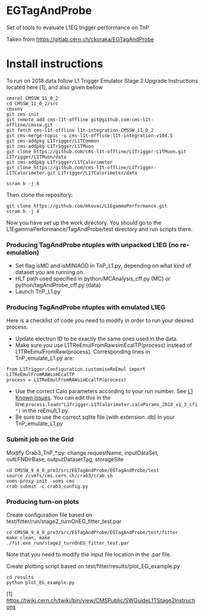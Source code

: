# EGTagAndProbe
Set of tools to evaluate L1EG trigger performance on TnP

Taken from https://gitlab.cern.ch/ckoraka/EGTagAndProbe

# Install instructions
To run on 2018 data follow L1 Trigger Emulator Stage 2 Upgrade Instructions located here [1], and also given bellow
```
cmsrel CMSSW_11_0_2
cd CMSSW_11_0_2/src
cmsenv
git cms-init
git remote add cms-l1t-offline git@github.com:cms-l1t-offline/cmssw.git
git fetch cms-l1t-offline l1t-integration-CMSSW_11_0_2
git cms-merge-topic -u cms-l1t-offline:l1t-integration-v104.5
git cms-addpkg L1Trigger/L1TCommon
git cms-addpkg L1Trigger/L1TMuon
git clone https://github.com/cms-l1t-offline/L1Trigger-L1TMuon.git L1Trigger/L1TMuon/data
git cms-addpkg L1Trigger/L1TCalorimeter
git clone https://github.com/cms-l1t-offline/L1Trigger-L1TCalorimeter.git L1Trigger/L1TCalorimeter/data

scram b -j 8
```

Then clone the repository:
```
git clone https://github.com/mkovac/L1EgammaPerformance.git
scram b -j 4
```
Now you have set up the work directory. You should go to the L1EgammaPerformance/TagAndProbe/test directory and run scripts there. 


### Producing TagAndProbe ntuples with unpacked L1EG (no re-emulation)
- Set flag isMC and isMINIAOD in TnP_L1.py, depending on what kind of dataset you are running on.
- HLT path used specified in python/MCAnalysis_cff.py (MC) or python/tagAndProbe_cff.py (data)
- Launch TnP_L1.py

### Producing TagAndProbe ntuples with emulated L1EG
Here is a checklist of code you need to modify in order to run your desired process.
+ Update electron ID to be exactly the same ones used in the data.
+ Make sure you use L1TReEmulFromRawsimEcalTP(process) instead of L1TReEmulFromRaw(process). Corresponding lines in TnP_emulate_L1.py are:
```
from L1Trigger.Configuration.customiseReEmul import L1TReEmulFromRAWsimEcalTP
process = L1TReEmulFromRAWsimEcalTP(process)
```
+ Use the correct Calo parameters according to your run number. See [L1 Known Issues](https://twiki.cern.ch/twiki/bin/viewauth/CMS/L1KnownIssues#Calo). You can edit this in the line:```process.load("L1Trigger.L1TCalorimeter.caloParams_2018_v1_3_cfi")``` in the reEmulL1.py.
+ Be sure to use the correct sqlite file (with extension .db) in your TnP_emulate_L1.py


### Submit job on the Grid
Modify Crab3_TnP_\*.py: change requestName, inputDataSet, outLFNDirBase, outputDatasetTag, storageSite
```
cd CMSSW_9_4_0_pre3/src/EGTagAndProbe/EGTagAndProbe/test
source /cvmfs/cms.cern.ch/crab3/crab.sh
voms-proxy-init -voms cms
crab submit -c crab3_config.py
```

### Producing turn-on plots
Create configuration file based on test/fitter/run/stage2_turnOnEG_fitter_test.par
```
cd CMSSW_9_4_0_pre3/src/EGTagAndProbe/EGTagAndProbe/test/fitter
make clean; make
./fit.exe run/stage2_turnOnEG_fitter_test.par
```
Note that you need to modify the input file location in the .par file.

Create plotting script based on test/fitter/results/plot_EG_example.py
```
cd results
python plot_EG_example.py
```

[1] https://twiki.cern.ch/twiki/bin/view/CMSPublic/SWGuideL1TStage2Instructions
